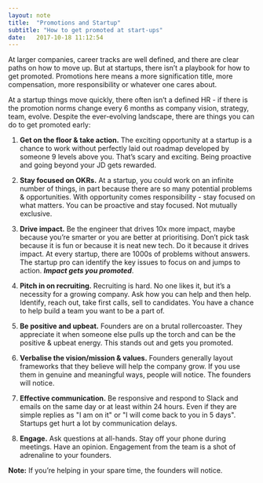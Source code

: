```yaml
---
layout: note
title:  "Promotions and Startup"
subtitle: "How to get promoted at start-ups"
date:   2017-10-18 11:12:54
---
```



At larger companies, career tracks are well defined, and there are clear paths on how to move up. But at startups, there isn’t a playbook for how to get promoted. Promotions here means a more signification title, more compensation, more responsibility or whatever one cares about.

At a startup things move quickly, there often isn’t a defined HR - if there is the promotion norms change every 6 months as company vision, strategy, team, evolve. Despite the ever-evolving landscape, there are things you can do to get promoted early:

1. **Get on the floor & take action.** The exciting opportunity at a startup is a chance to work without perfectly laid out roadmap developed by someone 9 levels above you. That’s scary and exciting. Being proactive and going beyond your JD gets rewarded.

3. **Stay focused on OKRs.** At a startup, you could work on an infinite number of things, in part because there are so many potential problems & opportunities. With opportunity comes responsibility - stay focused on what matters. You can be proactive and stay focused. Not mutually exclusive.

4. **Drive impact.** Be the engineer that drives 10x more impact, maybe because you’re smarter or you are better at prioritising. Don’t pick task because it is fun or because it is neat new tech. Do it because it drives impact. At every startup, there are 1000s of problems without answers. The startup pro can identify the key issues to focus on and jumps to action. ***Impact gets you promoted***.

5. **Pitch in on recruiting.** Recruiting is hard. No one likes it, but it’s a necessity for a growing company. Ask how you can help and then help. Identify, reach out, take first calls, sell to candidates. You have a chance to help build a team you want to be a part of.

6. **Be positive and upbeat.** Founders are on a brutal rollercoaster. They appreciate it when someone else pulls up the torch and can be the positive & upbeat energy. This stands out and gets you promoted.

7. **Verbalise the vision/mission & values.** Founders generally layout frameworks that they believe will help the company grow. If you use them in genuine and meaningful ways, people will notice. The founders will notice.

8. **Effective communication.** Be responsive and respond to Slack and emails on the same day or at least within 24 hours. Even if they are simple replies as "I am on it" or "I will come back to you in 5 days". Startups get hurt a lot by communication delays.

9. **Engage.** Ask questions at all-hands. Stay off your phone during meetings. Have an opinion. Engagement from the team is a shot of adrenaline to your founders.


**Note:** If you’re helping in your spare time, the founders will notice.